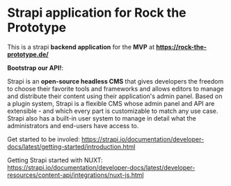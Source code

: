 # Strapi application for Rock the Prototype

This is a strapi **backend application** for the **MVP** at **https://rock-the-prototype.de/**

**Bootstrap our API!**: 

Strapi is an **open-source headless CMS** that gives developers the freedom to choose their favorite tools and frameworks and allows editors to manage and distribute their content using their application's admin panel. Based on a plugin system, Strapi is a flexible CMS whose admin panel and API are extensible - and which every part is customizable to match any use case. Strapi also has a built-in user system to manage in detail what the administrators and end-users have access to.

Get started to be involed:
https://strapi.io/documentation/developer-docs/latest/getting-started/introduction.html

Getting Strapi started with NUXT:
https://strapi.io/documentation/developer-docs/latest/developer-resources/content-api/integrations/nuxt-js.html
